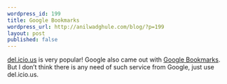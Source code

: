 ```yaml
---
wordpress_id: 199
title: Google Bookmarks
wordpress_url: http://anilwadghule.com/blog/?p=199
layout: post
published: false
---
```

<a href="http://del.icio.us/">del.icio.us</a> is very popular! Google also came out with <a href="http://www.google.com/bookmarks/">Google Bookmarks</a>. But I don’t think there is any need of such service from Google, just use del.icio.us.
